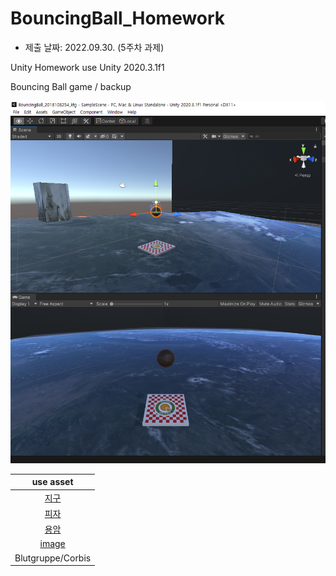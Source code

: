 # BouncingBall_Homework

- 제출 날짜: 2022.09.30. (5주차 과제)

Unity Homework use Unity 2020.3.1f1

Bouncing Ball game / backup

![image](./image/ball.PNG)


|use asset|
|:---:|
| [지구](https://assetstore.unity.com/packages/p/earth-planets-skyboxes-53752) |
| [피자](https://assetstore.unity.com/packages/3d/props/interior/party-pack-196474) |
| [용암](https://assetstore.unity.com/packages/2d/textures-materials/stone/stylized-lava-pbr-texture-200039) |
|[image](https://lostark.game.onstove.com/Artwork) |
|Blutgruppe/Corbis|
